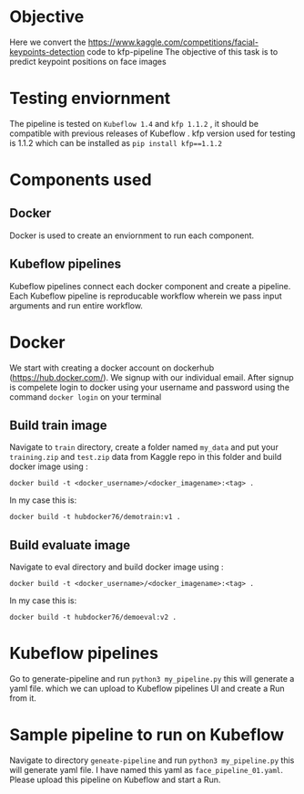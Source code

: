 # Objective
Here we convert the https://www.kaggle.com/competitions/facial-keypoints-detection code to kfp-pipeline 
The objective of this task is to predict keypoint positions on face images

# Testing enviornment
The pipeline is tested on `Kubeflow 1.4` and `kfp 1.1.2` , it should be compatible with previous releases of Kubeflow . kfp version used for testing is 1.1.2 which can be installed as `pip install kfp==1.1.2`  
 
# Components used

## Docker
Docker is used to create an enviornment to run each component.

## Kubeflow pipelines
Kubeflow pipelines connect each docker component and create a pipeline. Each Kubeflow pipeline is reproducable workflow wherein we pass input arguments and run entire workflow.  

# Docker
We start with creating a docker account on dockerhub (https://hub.docker.com/). We signup with our individual email. After signup is compelete login to docker using your username and password using the command `docker login` on your terminal

## Build train image
Navigate to `train` directory, create a folder named `my_data` and put your `training.zip` and `test.zip` data from Kaggle repo in this folder and build docker image using :
```
docker build -t <docker_username>/<docker_imagename>:<tag> .
```
In my case this is:
```
docker build -t hubdocker76/demotrain:v1 .
```

## Build evaluate image
Navigate to eval directory and build docker image using :
```
docker build -t <docker_username>/<docker_imagename>:<tag> .
```
In my case this is:
```
docker build -t hubdocker76/demoeval:v2 .
```
# Kubeflow pipelines

Go to generate-pipeline and run `python3 my_pipeline.py` this will generate a yaml file. which we can upload to Kubeflow pipelines UI and create a Run from it.

# Sample pipeline to run on Kubeflow
Navigate to directory `geneate-pipeline` and run `python3 my_pipeline.py` this will generate yaml file. I have named this yaml as `face_pipeline_01.yaml`. Please upload this pipeline on Kubeflow and start a Run.
